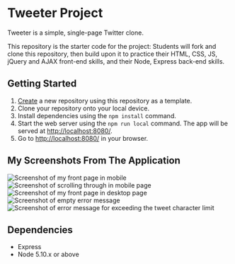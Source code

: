 # Tweeter Project

Tweeter is a simple, single-page Twitter clone.

This repository is the starter code for the project: Students will fork and clone this repository, then build upon it to practice their HTML, CSS, JS, jQuery and AJAX front-end skills, and their Node, Express back-end skills.

## Getting Started

1. [Create](https://docs.github.com/en/repositories/creating-and-managing-repositories/creating-a-repository-from-a-template) a new repository using this repository as a template.
2. Clone your repository onto your local device.
3. Install dependencies using the `npm install` command.
3. Start the web server using the `npm run local` command. The app will be served at <http://localhost:8080/>.
4. Go to <http://localhost:8080/> in your browser.

## My Screenshots From The Application

![Screenshot of my front page in mobile](https://github.com/zeyneppkaya/myTweeter/docs/frontpage-on-mobile.png)
![Screenshot of scrolling through in mobile page](https://github.com/zeyneppkaya/myTweeter/docs/scrolling-through-in-mobile.png)
![Screenshot of my front page in desktop page](https://github.com/zeyneppkaya/myTweeter/docs/front-page-of-desktop-version-and-hovering-over-my-tweet.png)
![Screenshot of empty error message](https://github.com/zeyneppkaya/myTweeter/docs/empty-tweet-error.png)
![Screenshot of error message for exceeding the tweet character limit](https://github.com/zeyneppkaya/myTweeter/too-many-charachters-error-message.png)

## Dependencies

- Express
- Node 5.10.x or above

